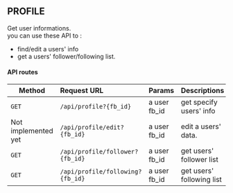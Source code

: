 ## PROFILE

Get user informations.  
you can use these API to :
- find/edit a users' info
- get a users' follower/following list.



#### API routes
| Method |Request URL         | Params          | Descriptions   | Return|
|--------|:----------------|:----------------|:---------------|-------|
| `GET`  |`/api/profile?{fb_id}`| a user fb_id  | get specify users' info | [example](./returns_example.md#apiprofilefb_id)|
| Not implemented yet |`/api/profile/edit?{fb_id}` |   a user fb_id| edit a users' data.| pending|
| `GET` |`/api/profile/follower?{fb_id}` |   a user fb_id| get users' follower list| [example](./returns_example.md#apiprofilefollowerfb_id) |
| `GET` |`/api/profile/following?{fb_id}` |   a user fb_id| get users' following list| [example](./returns_example.md#apiprofilefollowingfb_id)|
